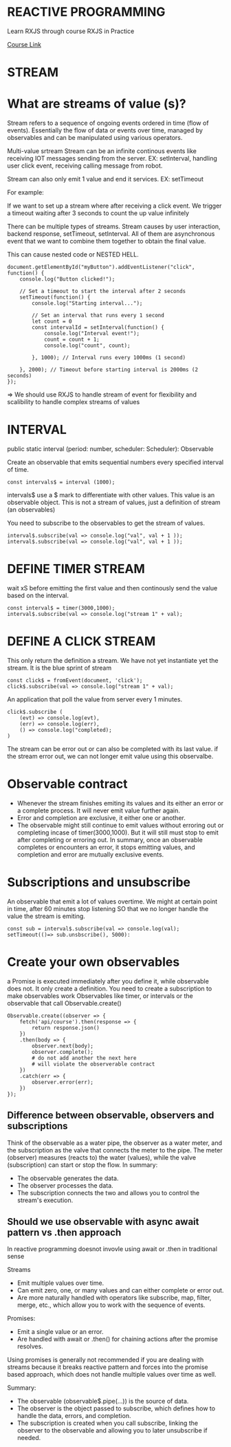 # REACTIVE PROGRAMMING

Learn RXJS through course RXJS in Practice

[Course Link](https://www.udemy.com/course/rxjs-course/learn/lecture/10897630?start=0#overview)

# STREAM  
# What are streams of value (s)?
Stream refers to a sequence of ongoing events ordered in time (flow of events).
Essentially the flow of data or events over time, managed by observables and can be manipulated
using various operators.

Multi-value srtream
Stream can be an infinite continous events like receiving IOT messages sending from the server.
EX: setInterval, handling user click event, receiving calling message from robot.

Stream can also only emit 1 value and end it services.
EX: setTimeout

For example:

If we want to set up a stream where after receiving a click event. We trigger a timeout waiting after 3 seconds to count
the up value infinitely

There can be multiple types of streams. Stream causes by user interaction, backend response, setTimeout, setInterval. All of them 
are asynchronous event that we want to combine them together to obtain the final value.

This can cause nested code or NESTED HELL.
```
document.getElementById("myButton").addEventListener("click", function() {
    console.log("Button clicked!");

    // Set a timeout to start the interval after 2 seconds
    setTimeout(function() {
        console.log("Starting interval...");

        // Set an interval that runs every 1 second
        let count = 0
        const intervalId = setInterval(function() {
            console.log("Interval event!");
            count = count + 1;
            console.log("count", count);

        }, 1000); // Interval runs every 1000ms (1 second)

    }, 2000); // Timeout before starting interval is 2000ms (2 seconds)
});

```


=> We should use RXJS to handle stream of event for flexibility and scalibility to handle complex streams of values

# INTERVAL
public static interval (period: number, scheduler: Scheduler): Observable

Create an observable that emits sequential numbers every specified interval of time.


```
const intervals$ = interval (1000);
```

intervals$ use a $ mark to differentiate with other values. This value is an observable object.
This is not a stream of values, just a definition of stream (an observables)

You need to subscribe to the observables to get the stream of values.

```
interval$.subscribe(val => console.log("val", val + 1 ));
interval$.subscribe(val => console.log("val", val + 1 ));

```
# DEFINE TIMER STREAM

wait xS before emitting the first value and then continously send the value based on the interval.

```
const interval$ = timer(3000,1000);
interval$.subscribe(val => console.log("stream 1" + val);

```
# DEFINE A CLICK STREAM

This only return the definition a stream. We have not yet instantiate yet the stream.
It is the blue sprint of stream
```
const click$ = fromEvent(document, 'click');
click$.subscribe(val => console.log("stream 1" + val);

```

An application that poll the value from server every 1 minutes.

```
click$.subscribe (
    (evt) => console.log(evt),
    (err) => console.log(err),
    () => console.log("completed);
)
```
 The stream can be error out or can also be completed with its last value.
if the stream error out, we can not longer emit value using this observalbe.

# Observable contract
+ Whenever the stream finishes emiting its values and its either an error or a complete process.
It will never emit value further again.
+ Error and completion are exclusive, it either one or another.
+ The observable might still continue to emit values without erroring out or completing incase of
timer(3000,1000). But it will still must stop to emit after completing or erroring out.
In summary, once an observable completes or encounters an error, it stops emitting values, and completion and error are mutually exclusive events.

# Subscriptions and unsubscribe
An observable that emit a lot of values overtime. We might at certain point in time, after 60 minutes stop listening
SO that we no longer handle the value the stream is emiting.

```
const sub = interval$.subscribe(val => console.log(val);
setTimeout(()=> sub.unsbscribe(), 5000):
```
# Create your own observables
a Promise is executed immediately after you define it, while observable does not. It only create a definition. You need to create 
a subscription to make observables work
Observables like timer, or intervals or the observable that call Observable.create()
```
Observable.create((observer => {
    fetch('api/course').then(response => {
        return response.json()
    })
    .then(body => {
        observer.next(body);
        observer.complete();
        # do not add another the next here
        # will violate the observerable contract 
    })
    .catch(err => {
        observer.error(err);
    })
});
```
## Difference between observable, observers and subscriptions

Think of the observable as a water pipe, the observer as a water meter, and the subscription as the valve that connects the meter to the pipe. The meter (observer) measures (reacts to) the water (values), while the valve (subscription) can start or stop the flow.
In summary:

+ The observable generates the data.
+ The observer processes the data.
+ The subscription connects the two and allows you to control the stream's execution.

## Should we use observable with async await pattern vs .then approach
In reactive programming doesnot invovle using await or .then in traditional sense

Streams
+ Emit multiple values over time.
+ Can emit zero, one, or many values and can either complete or error out.
+ Are more naturally handled with operators like subscribe, map, filter, merge, etc., which allow you to work with the sequence of events.

Promises:
+ Emit a single value or an error.
+ Are handled with await or .then() for chaining actions after the promise resolves.

Using promises is generally not recommended if you are dealing with streams because it breaks
reactive pattern and forces into the promise based approach, which does not handle multiple values over time as well.

Summary: 
+ The observable (observable$.pipe(...)) is the source of data.
+ The observer is the object passed to subscribe, which defines how to handle the data, errors, and completion.
+ The subscription is created when you call subscribe, linking the observer to the observable and allowing you to later unsubscribe if needed.
